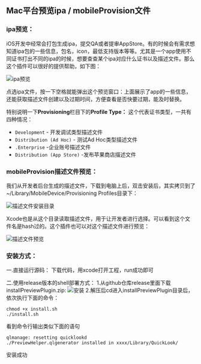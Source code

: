 ## Mac平台预览ipa / mobileProvision文件

### ipa预览：
iOS开发中经常会打包生成ipa，提交QA或者提审AppStore。有的时候会有需求想知道ipa包的一些信息，包名，icon，最低支持版本等等。尤其是一个app使用不同证书打出不同的ipa的时候，想要查查某个ipa对应什么证书以及描述文件。那么这个插件可以很好的提供帮助，如下图：

![ipa预览](https://raw.github.com/HanProjectCoder/PreviewHelper/master/Screenshots/preview_ipa.png)

点选ipa文件，按一下空格就能弹出这个预览窗口：上面展示了app的一些信息，还能获取描述文件创建以及过期时间，方便查看是否快要过期，能及时替换。

特别说明一下**Provisioning**栏目下的**Profile Type：**
这个代表证书类型，一共有四种情况：
* `Development` - 开发调试类型描述文件
* `Distribution (Ad Hoc)` - 测试Ad Hoc类型描述文件
* `.Enterprise` -企业账号描述文件
* `Distribution (App Store)` -发布苹果商店描述文件


### mobileProvision描述文件预览：
我们从开发者后台生成的描述文件，下载到电脑上后，双击安装后，其实拷贝到了~/Library/MobileDevice/Provisioning Profiles目录下：

![描述文件安装目录](https://raw.github.com/HanProjectCoder/PreviewHelper/master/Screenshots/profiles.png)

Xcode也是从这个目录读取描述文件，用于让开发者进行选择。可以看到这个文件名是hash过的。这个插件也可以对这个描述文件进行预览：

![描述文件预览](https://raw.github.com/HanProjectCoder/PreviewHelper/master/Screenshots/preview_mobileprovision.png)



### 安装方式：
一.直接运行源码：
下载代码，用xcode打开工程，run成功即可

二.使用release版本的shell部署方式：
1.从github仓库release里面下载installPreviewPlugin.zip:
![安装](https://raw.github.com/HanProjectCoder/PreviewHelper/master/Screenshots/install.png)
2.解压后cd进入installPreviewPlugin目录后，依次执行下面的命令：
```
chmod +x install.sh 
./install.sh
```
看到命令行输出类似下面的语句
```
qlmanage: resetting quicklookd
./PreviewHelper.qlgenerator installed in xxxx/Library/QuickLook/
```
安装成功










